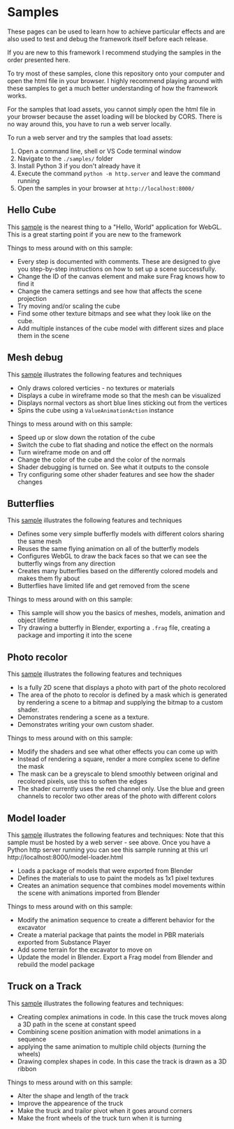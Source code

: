 # Samples
These pages can be used to learn how to achieve particular effects and are 
also used to test and debug the framework itself before each release.

If you are new to this framework I recommend studying the samples in the order
presented here.

To try most of these samples, clone this repository onto your computer and open the
html file in your browser. I highly recommend playing around with these samples
to get a much better understanding of how the framework works.

For the samples that load assets, you cannot simply open the html file in your browser
because the asset loading will be blocked by CORS. There is no way around this, you
have to run a web server locally.

To run a web server and try the samples that load assets:
1. Open a command line, shell or VS Code terminal window
2. Navigate to the `./samples/` folder
3. Install Python 3 if you don't already have it
4. Execute the command `python -m http.server` and leave the command running
5. Open the samples in your browser at `http://localhost:8000/`

## Hello Cube
This [sample](hello-cube.html) is the nearest thing to a "Hello, World" 
application for WebGL. This is a great starting point if you are new to the framework

Things to mess around with on this sample:
* Every step is documented with comments. These are designed to give you step-by-step
  instructions on how to set up a scene successfully.
* Change the ID of the canvas element and make sure Frag knows how to find it
* Change the camera settings and see how that affects the scene projection
* Try moving and/or scaling the cube
* Find some other texture bitmaps and see what they look like on the cube.
* Add multiple instances of the cube model with different sizes and place them in the scene

## Mesh debug
This [sample](mesh-debug.html) illustrates the following features and techniques
* Only draws colored verticies - no textures or materials
* Displays a cube in wireframe mode so that the mesh can be visualized
* Displays normal vectors as short blue lines sticking out from the vertices
* Spins the cube using a `ValueAnimationAction` instance

Things to mess around with on this sample:
* Speed up or slow down the rotation of the cube
* Switch the cube to flat shading and notice the effect on the normals
* Turn wireframe mode on and off
* Change the color of the cube and the color of the normals
* Shader debugging is turned on. See what it outputs to the console
* Try configuring some other shader features and see how the shader changes

## Butterflies
This [sample](butterflies.html) illustrates the following features and techniques
* Defines some very simple bufferfly models with different colors sharing the same mesh
* Reuses the same flying animation on all of the butterfly models
* Configures WebGL to draw the back faces so that we can see the butterfly wings from any direction
* Creates many butterflies based on the differently colored models and makes them fly about
* Butterflies have limited life and get removed from the scene

Things to mess around with on this sample:
* This sample will show you the basics of meshes, models, animation and object lifetime
* Try drawing a butterfly in Blender, exporting a `.frag` file, creating a package and importing it into the scene

## Photo recolor
This [sample](photo-recolor.html) illustrates the following features and techniques
* Is a fully 2D scene that displays a photo with part of the photo recolored
* The area of the photo to recolor is defined by a mask which is generated by rendering a
  scene to a bitmap and supplying the bitmap to a custom shader.
* Demonstrates rendering a scene as a texture.
* Demonstrates writing your own custom shader.

Things to mess around with on this sample:
* Modify the shaders and see what other effects you can come up with
* Instead of rendering a square, render a more complex scene to define the mask
* The mask can be a greyscale to blend smoothly between original and recolored pixels, use this to soften the edges
* The shader currently uses the red channel only. Use the blue and green channels to recolor two other areas of the photo with different colors

## Model loader
This [sample](model-loader.html) illustrates the following features and techniques:
Note that this sample must be hosted by a web server - see above.
Once you have a Python http server running you can see this sample running at this url http://localhost:8000/model-loader.html
* Loads a package of models that were exported from Blender
* Defines the materials to use to paint the models as 1x1 pixel textures
* Creates an animation sequence that combines model movements within the scene with animations imported from Blender

Things to mess around with on this sample:
* Modify the animation sequence to create a different behavior for the excavator
* Create a material package that paints the model in PBR materials exported from Substance Player
* Add some terrain for the excavator to move on
* Update the model in Blender. Export a Frag model from Blender and rebuild the model package

## Truck on a Track
This [sample](truck-on-track.html) illustrates the following features and techniques:
* Creating complex animations in code. In this case the truck moves along a 3D path in the scene at constant speed
* Combining scene position animation with model animations in a sequence
* applying the same animation to multiple child objects (turning the wheels)
* Drawing complex shapes in code. In this case the track is drawn as a 3D ribbon

Things to mess around with on this sample:
* Alter the shape and length of the track
* Improve the appearence of the truck
* Make the truck and trailor pivot when it goes around corners
* Make the front wheels of the truck turn when it is turning
